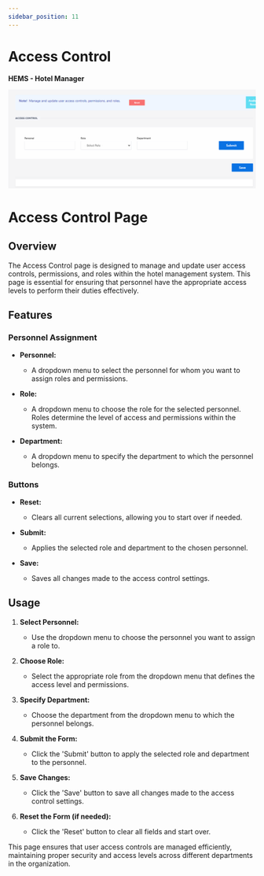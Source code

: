 ```yaml
---
sidebar_position: 11
---
```


# Access Control

**HEMS - Hotel Manager**

![HEMS Registration](../../static/img/accesscontrol.png "HEMS Registration")

# Access Control Page

## Overview
The Access Control page is designed to manage and update user access controls, permissions, and roles within the hotel management system. This page is essential for ensuring that personnel have the appropriate access levels to perform their duties effectively.

## Features

### Personnel Assignment
- **Personnel:** 
  - A dropdown menu to select the personnel for whom you want to assign roles and permissions.
  
- **Role:** 
  - A dropdown menu to choose the role for the selected personnel. Roles determine the level of access and permissions within the system.
  
- **Department:** 
  - A dropdown menu to specify the department to which the personnel belongs.

### Buttons

- **Reset:** 
  - Clears all current selections, allowing you to start over if needed.
  
- **Submit:** 
  - Applies the selected role and department to the chosen personnel.
  
- **Save:** 
  - Saves all changes made to the access control settings.

## Usage

1. **Select Personnel:** 
   - Use the dropdown menu to choose the personnel you want to assign a role to.
   
2. **Choose Role:** 
   - Select the appropriate role from the dropdown menu that defines the access level and permissions.
   
3. **Specify Department:** 
   - Choose the department from the dropdown menu to which the personnel belongs.
   
4. **Submit the Form:** 
   - Click the 'Submit' button to apply the selected role and department to the personnel.
   
5. **Save Changes:** 
   - Click the 'Save' button to save all changes made to the access control settings.
   
6. **Reset the Form (if needed):** 
   - Click the 'Reset' button to clear all fields and start over.

This page ensures that user access controls are managed efficiently, maintaining proper security and access levels across different departments in the organization.
